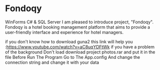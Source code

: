 # Fondoqy
WinForms C# &amp; SQL Server
I am pleased to introduce project, "Fondoqy".
Fondoqy is a hotel booking management platform that aims to provide a user-friendly interface and experience for hotel managers.


if you don't know how to download guna2 this link will help you :https://www.youtube.com/watch?v=aC8uqYDFtWk 
if you have a problem of the background Don't load download project photos.rar and put it in the file
Before Run The Program Go to The App.config And change the connection string and change it with your data 
